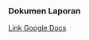 ### Dokumen Laporan

[Link Google Docs](https://docs.google.com/document/d/1OamrpouO83gi3g_ZH_SuEmxkSxf2brf0ogrFkmY7C8E/edit?usp=sharing)

